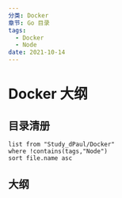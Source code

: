 ```yaml
---
分类: Docker
章节: Go 目录
tags: 
  -	Docker
  -	Node
date: 2021-10-14
---
```


# Docker 大纲

## 目录清册
```dataview
list from "Study_dPaul/Docker"
where !contains(tags,"Node")
sort file.name asc
```

## 大纲


